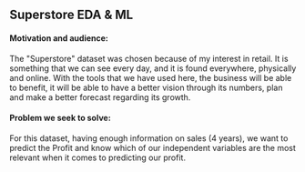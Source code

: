 ## Superstore EDA & ML

#### Motivation and audience:

The "Superstore" dataset was chosen because of my interest in retail. It is something that we can see every day, and it is found everywhere, physically and online. With the tools that we have used here, the business will be able to benefit, it will be able to have a better vision through its numbers, plan and make a better forecast regarding its growth.

#### Problem we seek to solve:

For this dataset, having enough information on sales (4 years), we want to predict the Profit and know which of our independent variables are the most relevant when it comes to predicting our profit.
